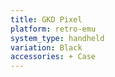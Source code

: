 ```yaml
---
title: GKD Pixel
platform: retro-emu
system_type: handheld
variation: Black
accessories: + Case
---
```

